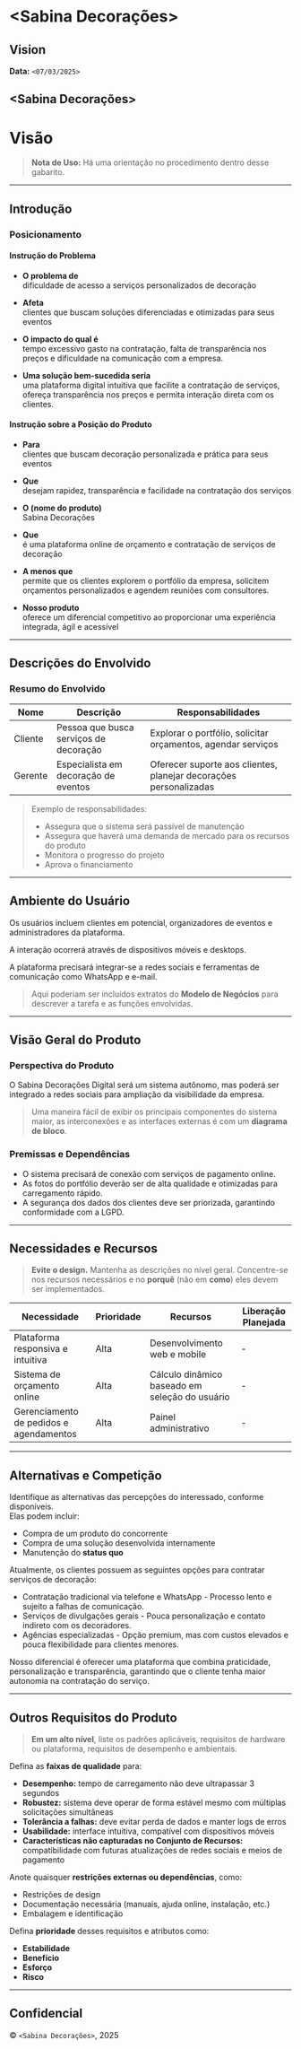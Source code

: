 # <Sabina Decorações>

## Vision

**Data:** `<07/03/2025>`

## <Sabina Decorações>

# Visão

> **Nota de Uso:** Há uma orientação no procedimento dentro desse gabarito.

---

## Introdução

### Posicionamento

#### Instrução do Problema

- **O problema de**  
  dificuldade de acesso a serviços personalizados de decoração

- **Afeta**  
  clientes que buscam soluções diferenciadas e otimizadas para seus eventos

- **O impacto do qual é**  
  tempo excessivo gasto na contratação, falta de transparência nos preços e dificuldade na comunicação com a empresa.

- **Uma solução bem-sucedida seria**  
  uma plataforma digital intuitiva que facilite a contratação de serviços, ofereça transparência nos preços e permita interação direta com os clientes.

#### Instrução sobre a Posição do Produto

- **Para**  
  clientes que buscam decoração personalizada e prática para seus eventos

- **Que**  
  desejam rapidez, transparência e facilidade na contratação dos serviços

- **O (nome do produto)**  
  Sabina Decorações

- **Que**  
  é uma plataforma online de orçamento e contratação de serviços de decoração

- **A menos que**  
  permite que os clientes explorem o portfólio da empresa, solicitem orçamentos personalizados e agendem reuniões com consultores.

- **Nosso produto**  
  oferece um diferencial competitivo ao proporcionar uma experiência integrada, ágil e acessível

---

## Descrições do Envolvido

### Resumo do Envolvido

| Nome         | Descrição                                 | Responsabilidades                                                 |
|--------------|--------------------------------------------|-------------------------------------------------------------------|
| Cliente      | Pessoa que busca serviços de decoração     | Explorar o portfólio, solicitar orçamentos, agendar serviços      |
| Gerente      | Especialista em decoração de eventos       | Oferecer suporte aos clientes, planejar decorações personalizadas |

> Exemplo de responsabilidades:  
> - Assegura que o sistema será passível de manutenção  
> - Assegura que haverá uma demanda de mercado para os recursos do produto  
> - Monitora o progresso do projeto  
> - Aprova o financiamento  

---

## Ambiente do Usuário

Os usuários incluem clientes em potencial, organizadores de eventos e administradores da plataforma.

A interação ocorrerá através de dispositivos móveis e desktops.

A plataforma precisará integrar-se a redes sociais e ferramentas de comunicação como WhatsApp e e-mail.

> Aqui poderiam ser incluídos extratos do **Modelo de Negócios** para descrever a tarefa e as funções envolvidas.

---

## Visão Geral do Produto

### Perspectiva do Produto

O Sabina Decorações Digital será um sistema autônomo, mas poderá ser integrado a redes sociais para ampliação da visibilidade da empresa.

> Uma maneira fácil de exibir os principais componentes do sistema maior, as interconexões e as interfaces externas é com um **diagrama de bloco**.

### Premissas e Dependências

- O sistema precisará de conexão com serviços de pagamento online.  
- As fotos do portfólio deverão ser de alta qualidade e otimizadas para carregamento rápido.  
- A segurança dos dados dos clientes deve ser priorizada, garantindo conformidade com a LGPD.

---

## Necessidades e Recursos

> **Evite o design.** Mantenha as descrições no nível geral. Concentre-se nos recursos necessários e no **porquê** (não em **como**) eles devem ser implementados.

| Necessidade                        | Prioridade | Recursos                                | Liberação Planejada |
|-----------------------------------|------------|------------------------------------------|---------------------|
| Plataforma responsiva e intuitiva | Alta       | Desenvolvimento web e mobile             | -                   |
| Sistema de orçamento online       | Alta       | Cálculo dinâmico baseado em seleção do usuário | -             |
| Gerenciamento de pedidos e agendamentos | Alta | Painel administrativo                    | -                   |

---

## Alternativas e Competição

Identifique as alternativas das percepções do interessado, conforme disponíveis.  
Elas podem incluir:

- Compra de um produto do concorrente  
- Compra de uma solução desenvolvida internamente  
- Manutenção do **status quo**

Atualmente, os clientes possuem as seguintes opções para contratar serviços de decoração:

- Contratação tradicional via telefone e WhatsApp - Processo lento e sujeito a falhas de comunicação.  
- Serviços de divulgações gerais - Pouca personalização e contato indireto com os decoradores.  
- Agências especializadas - Opção premium, mas com custos elevados e pouca flexibilidade para clientes menores.  

Nosso diferencial é oferecer uma plataforma que combina praticidade, personalização e transparência, garantindo que o cliente tenha maior autonomia na contratação do serviço.

---

## Outros Requisitos do Produto

> **Em um alto nível**, liste os padrões aplicáveis, requisitos de hardware ou plataforma, requisitos de desempenho e ambientais.

Defina as **faixas de qualidade** para:

- **Desempenho:** tempo de carregamento não deve ultrapassar 3 segundos  
- **Robustez:** sistema deve operar de forma estável mesmo com múltiplas solicitações simultâneas  
- **Tolerância a falhas:** deve evitar perda de dados e manter logs de erros  
- **Usabilidade:** interface intuitiva, compatível com dispositivos móveis  
- **Características não capturadas no Conjunto de Recursos:** compatibilidade com futuras atualizações de redes sociais e meios de pagamento  

Anote quaisquer **restrições externas ou dependências**, como:

- Restrições de design  
- Documentação necessária (manuais, ajuda online, instalação, etc.)  
- Embalagem e identificação  

Defina **prioridade** desses requisitos e atributos como:

- **Estabilidade**  
- **Benefício**  
- **Esforço**  
- **Risco**

---

## Confidencial

© `<Sabina Decorações>`, 2025
